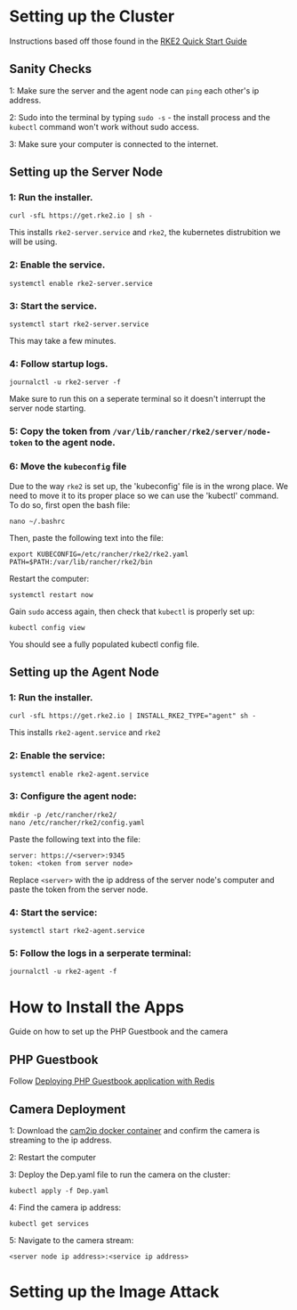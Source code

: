 # Setting up the Cluster
Instructions based off those found in the [RKE2 Quick Start Guide](https://docs.rke2.io/install/quickstart)
## Sanity Checks
1: Make sure the server and the agent node can `ping` each other's ip address.

2: Sudo into the terminal by typing `sudo -s` - the install process and the `kubectl` command won't work without sudo access.

3: Make sure your computer is connected to the internet.
## Setting up the Server Node
### 1: Run the installer.
```
curl -sfL https://get.rke2.io | sh -
```
This installs `rke2-server.service` and `rke2`, the kubernetes distrubition we will be using.

### 2: Enable the service.
```
systemctl enable rke2-server.service
```

### 3: Start the service.
```
systemctl start rke2-server.service
```
This may take a few minutes.

### 4: Follow startup logs.
```
journalctl -u rke2-server -f
```
Make sure to run this on a seperate terminal so it doesn't interrupt the server node starting.

### 5: Copy the token from `/var/lib/rancher/rke2/server/node-token` to the agent node.


### 6: Move the `kubeconfig` file
Due to the way `rke2` is set up, the 'kubeconfig' file is in the wrong place. We need to move it to its proper place so we can use the 'kubectl' command. To do so, first open the bash file:
```
nano ~/.bashrc
```
Then, paste the following text into the file:
```
export KUBECONFIG=/etc/rancher/rke2/rke2.yaml PATH=$PATH:/var/lib/rancher/rke2/bin
```
Restart the computer:
```
systemctl restart now
```
Gain `sudo` access again, then check that `kubectl` is properly set up:
```
kubectl config view
```
You should see a fully populated kubectl config file.
## Setting up the Agent Node
### 1: Run the installer.
```
curl -sfL https://get.rke2.io | INSTALL_RKE2_TYPE="agent" sh -
```
This installs `rke2-agent.service` and `rke2`
### 2: Enable the service:
```
systemctl enable rke2-agent.service
```
### 3: Configure the agent node:
```
mkdir -p /etc/rancher/rke2/
nano /etc/rancher/rke2/config.yaml
```
Paste the following text into the file:
```
server: https://<server>:9345
token: <token from server node>
```
Replace `<server>` with the ip address of the server node's computer and paste the token from the server node.

### 4: Start the service:
```
systemctl start rke2-agent.service
```
### 5: Follow the logs in a serperate terminal:
```
journalctl -u rke2-agent -f
```

# How to Install the Apps
Guide on how to set up the PHP Guestbook and the camera
## PHP Guestbook
Follow [Deploying PHP Guestbook application with Redis](https://kubernetes.io/docs/tutorials/stateless-application/guestbook/)

## Camera Deployment
1: Download the [cam2ip docker container](https://github.com/gen2brain/cam2ip) and confirm the camera is streaming to the ip address.

2: Restart the computer

3: Deploy the Dep.yaml file to run the camera on the cluster:
```
kubectl apply -f Dep.yaml
```

4: Find the camera ip address:
```
kubectl get services
```
5: Navigate to the camera stream:
```
<server node ip address>:<service ip address>
```
# Setting up the Image Attack


